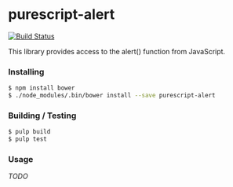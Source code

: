
purescript-alert
================

[![Build
Status](https://travis-ci.org/cdepillabout/purescript-alert.svg)](https://travis-ci.org/cdepillabout/purescript-alert)

This library provides access to the alert() function from JavaScript.

### Installing

```sh
$ npm install bower
$ ./node_modules/.bin/bower install --save purescript-alert
```

### Building / Testing

```sh
$ pulp build
$ pulp test
```

### Usage

*TODO*
